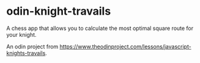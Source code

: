 # odin-knight-travails
A chess app that allows you to calculate the most optimal square route for your knight.

An odin project from https://www.theodinproject.com/lessons/javascript-knights-travails.